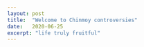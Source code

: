 ```yaml
---
layout: post
title:  "Welcome to Chinmoy controversies"
date:   2020-06-25
excerpt: "life truly fruitful"
---
```

